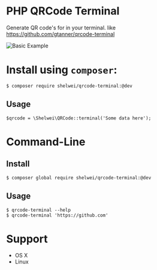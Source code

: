 # PHP QRCode Terminal

Generate QR code's for in your terminal. like https://github.com/gtanner/qrcode-terminal

![Basic Example][basic-example-img]

# Install using `composer`:

    $ composer require shelwei/qrcode-terminal:@dev



## Usage

    $qrcode = \Shelwei\QRCode::terminal('Some data here');


# Command-Line
## Install

    $ composer global require shelwei/qrcode-terminal:@dev

## Usage

    $ qrcode-terminal --help
    $ qrcode-terminal 'https://github.com'

# Support

- OS X
- Linux


[basic-example-img]: https://raw.github.com/shelwei/qrcode-terminal/master/example/basic.png
